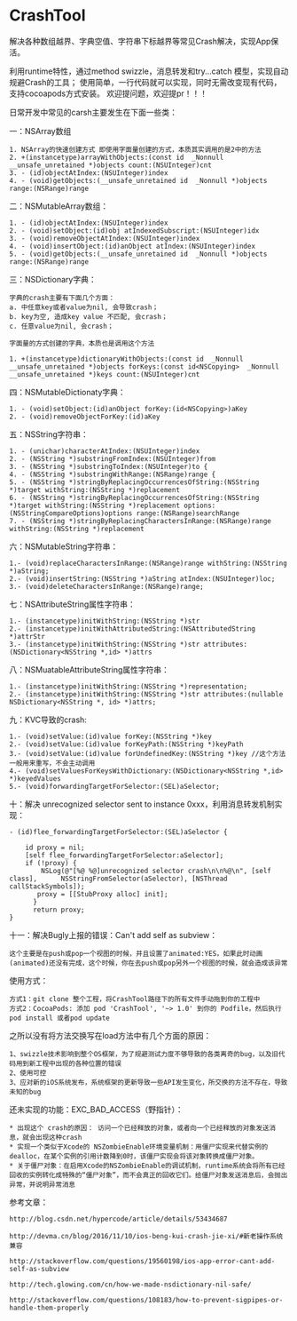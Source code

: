 # CrashTool

解决各种数组越界、字典空值、字符串下标越界等常见Crash解决，实现App保活。


利用runtime特性，通过method swizzle，消息转发和try...catch 模型，实现自动规避Crash的工具；
使用简单，一行代码就可以实现，同时无需改变现有代码，支持cocoapods方式安装。
欢迎提问题，欢迎提pr！！！


日常开发中常见的carsh主要发生在下面一些类：

一：NSArray数组

	1. NSArray的快速创建方式 即使用字面量创建的方式，本质其实调用的是2中的方法
	2. +(instancetype)arrayWithObjects:(const id  _Nonnull __unsafe_unretained *)objects count:(NSUInteger)cnt
	3. - (id)objectAtIndex:(NSUInteger)index
	4. - (void)getObjects:(__unsafe_unretained id  _Nonnull *)objects range:(NSRange)range

二：NSMutableArray数组：

	1. - (id)objectAtIndex:(NSUInteger)index
	2. - (void)setObject:(id)obj atIndexedSubscript:(NSUInteger)idx
	3. - (void)removeObjectAtIndex:(NSUInteger)index
	4. - (void)insertObject:(id)anObject atIndex:(NSUInteger)index
	5. - (void)getObjects:(__unsafe_unretained id  _Nonnull *)objects range:(NSRange)range

三：NSDictionary字典：

	字典的crash主要有下面几个方面：
	a. 中任意key或者value为nil, 会导致crash；
	b. key为空, 造成key value 不匹配, 会crash；
	c. 任意value为nil, 会crash；

	字面量的方式创建的字典，本质也是调用这个方法

	1. +(instancetype)dictionaryWithObjects:(const id  _Nonnull __unsafe_unretained *)objects forKeys:(const id<NSCopying>  _Nonnull __unsafe_unretained *)keys count:(NSUInteger)cnt


四：NSMutableDictionaty字典：

	1. - (void)setObject:(id)anObject forKey:(id<NSCopying>)aKey
	2. - (void)removeObjectForKey:(id)aKey


五：NSString字符串：

	1. - (unichar)characterAtIndex:(NSUInteger)index
	2. - (NSString *)substringFromIndex:(NSUInteger)from
	3. - (NSString *)substringToIndex:(NSUInteger)to {
	4. - (NSString *)substringWithRange:(NSRange)range {
	5. - (NSString *)stringByReplacingOccurrencesOfString:(NSString *)target withString:(NSString *)replacement
	6. - (NSString *)stringByReplacingOccurrencesOfString:(NSString *)target withString:(NSString *)replacement options:(NSStringCompareOptions)options range:(NSRange)searchRange
	7. - (NSString *)stringByReplacingCharactersInRange:(NSRange)range withString:(NSString *)replacement
  
六：NSMutableString字符串：

	1.- (void)replaceCharactersInRange:(NSRange)range withString:(NSString *)aString;
	2.- (void)insertString:(NSString *)aString atIndex:(NSUInteger)loc;
	3.- (void)deleteCharactersInRange:(NSRange)range;


七：NSAttributeString属性字符串：

	1.- (instancetype)initWithString:(NSString *)str
	2.- (instancetype)initWithAttributedString:(NSAttributedString *)attrStr
	3.- (instancetype)initWithString:(NSString *)str attributes:(NSDictionary<NSString *,id> *)attrs


八：NSMuatableAttributeString属性字符串：

	1.- (instancetype)initWithString:(NSString *)representation;
	2.- (instancetype)initWithString:(NSString *)str attributes:(nullable NSDictionary<NSString *, id> *)attrs;


九：KVC导致的crash:

	1.- (void)setValue:(id)value forKey:(NSString *)key
	2.- (void)setValue:(id)value forKeyPath:(NSString *)keyPath
	3.- (void)setValue:(id)value forUndefinedKey:(NSString *)key //这个方法一般用来重写，不会主动调用
	4.- (void)setValuesForKeysWithDictionary:(NSDictionary<NSString *,id> *)keyedValues
	5.- (void)forwardingTargetForSelector:(SEL)aSelector;

十：解决 unrecognized selector sent to instance 0xxx，利用消息转发机制实现：

	- (id)flee_forwardingTargetForSelector:(SEL)aSelector {

		id proxy = nil;
		[self flee_forwardingTargetForSelector:aSelector];   
		if (!proxy) {           
			NSLog(@"[%@ %@]unrecognized selector crash\n\n%@\n", [self class],      NSStringFromSelector(aSelector), [NSThread callStackSymbols]);        
		   proxy = [[StubProxy alloc] init];
		  }       
		  return proxy; 
	}
	
	

十一：解决Bugly上报的错误：Can't add self as subview：

	这个主要是在push或pop一个视图的时候，并且设置了animated:YES，如果此时动画(animated)还没有完成，这个时候，你在去push或pop另外一个视图的时候，就会造成该异常


使用方式：

	方式1：git clone 整个工程，将CrashTool路径下的所有文件手动拖到你的工程中
	方式2：CocoaPods: 添加 pod 'CrashTool', '~> 1.0' 到你的 Podfile，然后执行pod install 或者pod update

之所以没有将方法交换写在load方法中有几个方面的原因：

	1、swizzle技术影响到整个OS框架，为了规避测试力度不够导致的各类离奇的bug，以及旧代码用到新工程中出现的各种位置的错误
	2、使用可控
	3、应对新的iOS系统发布，系统框架的更新导致一些API发生变化，所交换的方法不存在，导致未知的bug


还未实现的功能：EXC_BAD_ACCESS（野指针）：

	* 出现这个 crash的原因： 访问一个已经释放的对象，或者向一个已经释放的对象发送消息，就会出现这种crash
	* 实现一个类似于Xcode的 NSZombieEnable环境变量机制：用僵尸实现来代替实例的dealloc，在某个实例的引用计数降到0时，该僵尸实现会将该对象转换成僵尸对象。
	* 关于僵尸对象：在启用Xcode的NSZombieEnable的调试机制，runtime系统会将所有已经回收的实例转化成特殊的“僵尸对象”，而不会真正的回收它们。给僵尸对象发送消息后，会抛出异常，并说明异常消息



参考文章：

	http://blog.csdn.net/hypercode/article/details/53434687

	http://devma.cn/blog/2016/11/10/ios-beng-kui-crash-jie-xi/#新老操作系统兼容

	http://stackoverflow.com/questions/19560198/ios-app-error-cant-add-self-as-subview

	http://tech.glowing.com/cn/how-we-made-nsdictionary-nil-safe/

	http://stackoverflow.com/questions/108183/how-to-prevent-sigpipes-or-handle-them-properly



